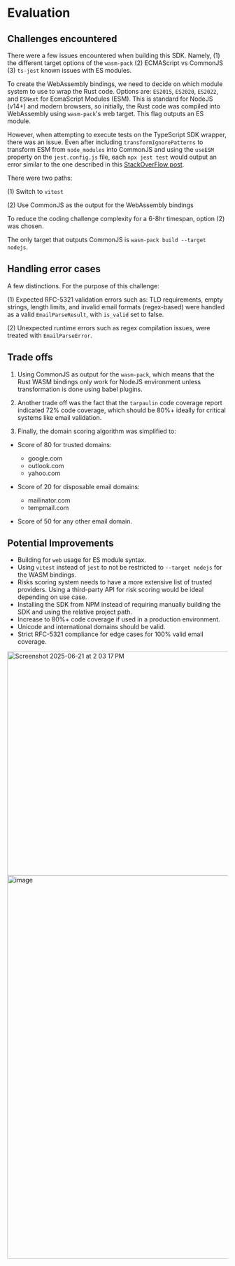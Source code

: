 # Evaluation

## Challenges encountered
There were a few issues encountered when building this SDK. Namely, (1) the different target options of the `wasm-pack` (2) ECMAScript vs CommonJS (3) `ts-jest` known issues with ES modules.

To create the WebAssembly bindings, we need to decide on which module system to use to wrap the Rust code. Options are: `ES2015`, `ES2020`, `ES2022`, and `ESNext` for EcmaScript Modules (ESM). This is standard for NodeJS (v14+) and modern browsers, so initially, the Rust code was compiled into WebAssembly using `wasm-pack`'s web target. This flag outputs an ES module.

However, when attempting to execute tests on the TypeScript SDK wrapper, there was an issue. Even after including `transformIgnorePatterns` to transform ESM from `node_modules` into CommonJS and using the `useESM` property on the `jest.config.js` file, each `npx jest test` would output an error similar to the one described in this [StackOverFlow post](https://stackoverflow.com/questions/49263429/jest-gives-an-error-syntaxerror-unexpected-token-export).

There were two paths:

(1) Switch to `vitest`

(2) Use CommonJS as the output for the WebAssembly bindings

To reduce the coding challenge complexity for a 6-8hr timespan, option (2) was chosen.

The only target that outputs CommonJS is `wasm-pack build --target nodejs`.

## Handling error cases
A few distinctions. For the purpose of this challenge:

(1) Expected RFC-5321 validation errors such as: TLD requirements, empty strings, length limits, and invalid email formats (regex-based) were handled as a valid `EmailParseResult`, with `is_valid` set to false.

(2) Unexpected runtime errors such as regex compilation issues, were treated with `EmailParseError`.


## Trade offs
1. Using CommonJS as output for the `wasm-pack`, which means that the Rust WASM bindings only work for NodeJS environment unless transformation is done using babel plugins.

2. Another trade off was the fact that the `tarpaulin` code coverage report indicated 72% code coverage, which should be 80%+ ideally for critical systems like email validation.

3. Finally, the domain scoring algorithm was simplified to:

- Score of 80 for trusted domains:
  - google.com
  - outlook.com 
  - yahoo.com

- Score of 20 for disposable email domains:
  - mailinator.com
  - tempmail.com

- Score of 50 for any other email domain.

## Potential Improvements 
* Building for `web` usage for ES module syntax.
* Using `vitest`  instead of `jest` to not be restricted to `--target nodejs` for the WASM bindings.
* Risks scoring system needs to have a more extensive list of trusted providers. Using a third-party API for risk scoring would be ideal depending on use case.
* Installing the SDK from NPM instead of requiring manually building the SDK and using the relative project path.
* Increase to 80%+ code coverage if used in a production environment.
* Unicode and international domains should be valid.
* Strict RFC-5321 compliance for edge cases for 100% valid email coverage.

<img width="512" alt="Screenshot 2025-06-21 at 2 03 17 PM" src="https://github.com/user-attachments/assets/d480ad3e-236c-410b-9c9a-d0a5bf62cb90" />

<img width="877" alt="image" src="https://github.com/user-attachments/assets/b8c5b354-1d48-4f76-af41-f731d9f848b4" />

